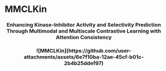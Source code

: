 # MMCLKin
<div id="top" align="center">
 <h3>Enhancing Kinase-Inhibitor Activity and Selectivity Prediction Through Multimodal and Multiscale Contrastive Learning with Attention Consistency<h3>
![MMCLKin](https://github.com/user-attachments/assets/6e7f10ba-12ae-45cf-b01c-2b4b25ddef97)
